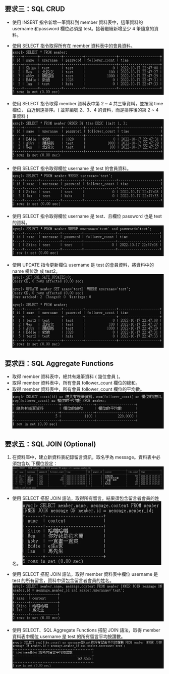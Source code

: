 ## 要求三：SQL CRUD

- 使⽤ INSERT 指令新增⼀筆資料到 member 資料表中，這筆資料的 username 和password 欄位必須是 test。接著繼續新增⾄少 4 筆隨意的資料。
- 使⽤ SELECT 指令取得所有在 member 資料表中的會員資料。
   ![](img/img01.jpg)


- 使⽤ SELECT 指令取得 member 資料表中第 2 ~ 4 共三筆資料，並按照 time 欄位，
由近到遠排序。( 並非編號 2、3、4 的資料，⽽是排序後的第 2 ~ 4 筆資料 )
![](img/img02.jpg)

- 使⽤ SELECT 指令取得欄位 username 是 test 的會員資料。
  ![](img/img03.jpg)
  
- 使⽤ SELECT 指令取得欄位 username 是 test、且欄位 password 也是 test 的資料。
  ![](img/img04.jpg)
  
- 使⽤ UPDATE 指令更新欄位 username 是 test 的會員資料，將資料中的 name 欄位改
成 test2。
![](img/img05.jpg)



## 要求四：SQL Aggregate Functions

- 取得 member 資料表中，總共有幾筆資料 ( 幾位會員 )。
- 取得 member 資料表中，所有會員 follower_count 欄位的總和。
- 取得 member 資料表中，所有會員 follower_count 欄位的平均數。
  ![](img/img06.jpg)

## 要求五：SQL JOIN (Optional)
1. 在資料庫中，建立新資料表紀錄留⾔資訊，取名字為 message。資料表中必須包含以
下欄位設定：![](img/img07.jpg)

- 使⽤ SELECT 搭配 JOIN 語法，取得所有留⾔，結果須包含留⾔者會員的姓名。
  ![](img/img08.jpg)

- 使⽤ SELECT 搭配 JOIN 語法，取得 member 資料表中欄位 username 是 test 的所有留⾔，資料中須包含留⾔者會員的姓名。
![](img/img09.jpg)

- 使⽤ SELECT、SQL Aggregate Functions 搭配 JOIN 語法，取得 member 資料表中欄位 username 是 test 的所有留⾔平均按讚數。![](img/img10.jpg)